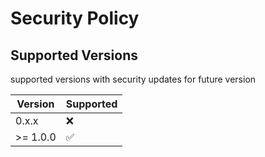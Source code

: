 # Security Policy

## Supported Versions

supported versions with security updates for future version

| Version    | Supported          |
| -------    | ------------------ |
| 0.x.x      | :x:                |
| >= 1.0.0   | ✅                |
